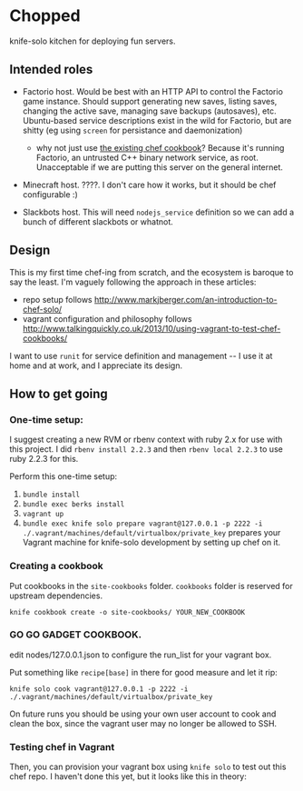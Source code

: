 # Chopped

knife-solo kitchen for deploying fun servers.

## Intended roles

- Factorio host. Would be best with an HTTP API to control the Factorio game
  instance. Should support generating new saves, listing saves, changing the
  active save, managing save backups (autosaves), etc. Ubuntu-based service
  descriptions exist in the wild for Factorio, but are shitty (eg using
  `screen` for persistance and daemonization)
  - why not just use [the existing chef
    cookbook](https://github.com/sghar/factorio-cookbook/blob/master/recipes/default.rb)?
    Because it's running Factorio, an untrusted C++ binary network service, as
    root. Unacceptable if we are putting this server on the general internet.

- Minecraft host. ????. I don't care how it works, but it should be chef
  configurable :)

- Slackbots host. This will need `nodejs_service` definition so we can add a
  bunch of different slackbots or whatnot.

## Design

This is my first time chef-ing from scratch, and the ecosystem is baroque to
say the least. I'm vaguely following the approach in these articles:

- repo setup follows http://www.markjberger.com/an-introduction-to-chef-solo/
- vagrant configuration and philosophy follows
  http://www.talkingquickly.co.uk/2013/10/using-vagrant-to-test-chef-cookbooks/

I want to use `runit` for service definition and management -- I use it at home
and at work, and I appreciate its design.

## How to get going

### One-time setup:

I suggest creating a new RVM or rbenv context with ruby 2.x for use with this
project. I did `rbenv install 2.2.3` and then `rbenv local 2.2.3` to use ruby
2.2.3 for this.

Perform this one-time setup:

1. `bundle install`
1. `bundle exec berks install`
1. `vagrant up`
1. `bundle exec knife solo prepare vagrant@127.0.0.1 -p 2222 -i ./.vagrant/machines/default/virtualbox/private_key`
   prepares your Vagrant machine for knife-solo development by setting up chef on it.

### Creating a cookbook

Put cookbooks in the `site-cookbooks` folder. `cookbooks` folder is reserved
for upstream dependencies.

`knife cookbook create -o site-cookbooks/ YOUR_NEW_COOKBOOK`

### GO GO GADGET COOKBOOK.

edit nodes/127.0.0.1.json to configure the run_list for your vagrant box.

Put something like `recipe[base]` in there for good measure and let it rip:

`knife solo cook vagrant@127.0.0.1 -p 2222 -i ./.vagrant/machines/default/virtualbox/private_key`

On future runs you should be using your own user account to cook and clean the
box, since the vagrant user may no longer be allowed to SSH.

### Testing chef in Vagrant

Then, you can provision your vagrant box using `knife solo` to test out this
chef repo. I haven't done this yet, but it looks like this in theory:
